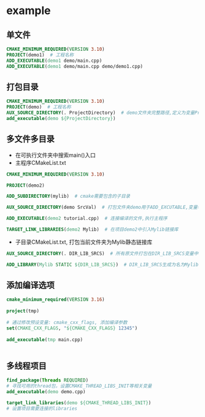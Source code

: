 #  example

## 单文件

```cmake
CMAKE_MINIMUM_REQUIRED(VERSION 3.10)
PROJECT(demo1)  # 工程名称
ADD_EXECUTABLE(demo1 demo/main.cpp)
ADD_EXECUTABLE(demo1 demo/main.cpp demo/demo1.cpp)
```

## 打包目录

```cmake
CMAKE_MINIMUM_REQUIRED(VERSION 3.10)
PROJECT(demo)  # 工程名称
AUX_SOURCE_DIRECTORY(. ProjectDirectory)  # demo文件夹完整路径,定义为变量ProjectDirectory
add_executable(demo ${ProjectDirectory})
```

## 多文件多目录

- 在可执行文件夹中搜索main()入口
- 主程序CMakeList.txt

```cmake
CMAKE_MINIMUM_REQUIRED(VERSION 3.10)

PROJECT(demo2)

ADD_SUBDIRECTORY(mylib)  # cmake需要包含的子目录

AUX_SOURCE_DIRECTORY(demo SrcVal)  # 打包文件夹demo用于ADD_EXCUTABLE,变量名为SrcVal

ADD_EXECUTABLE(demo2 tutorial.cpp)  # 连接编译的文件,执行主程序

TARGET_LINK_LIBRARIES(demo2 Mylib)  # 在项目demo2中引入Mylib链接库
```

- 子目录CMakeList.txt, 打包当前文件夹为Mylib静态链接库

```cmake
AUX_SOURCE_DIRECTORY(. DIR_LIB_SRCS)  # 所有原文件打包在DIR_LIB_SRCS变量中

ADD_LIBRARY(Mylib STATIC ${DIR_LIB_SRCS})  # DIR_LIB_SRCS生成为名为Mylib的链接静态库
```

## 添加编译选项

```cmake
cmake_minimum_required(VERSION 3.16)  
  
project(tmp)  
  
# 通过修改预设变量: cmake_cxx_flags, 添加编译参数 
set(CMAKE_CXX_FLAGS, "${CMAKE_CXX_FLAGS} 12345")   
  
add_executable(tmp main.cpp)  
  
```


## 多线程项目 

```cmake
find_package(Threads REQUIRED) 
# 寻找可用的thread包，设置CMAKE_THREAD_LIBS_INIT等相关变量
add_executable(demo demo.cpp)

target_link_libraries(demo ${CMAKE_THREAD_LIBS_INIT}) 
# 设置项目需要连接的libraries
```
